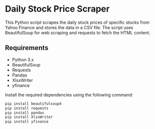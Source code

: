 # Daily Stock Price Scraper

This Python script scrapes the daily stock prices of specific stocks from Yahoo Finance and stores the data in a CSV file. The script uses BeautifulSoup for web scraping and requests to fetch the HTML content.

## Requirements

- Python 3.x
- BeautifulSoup
- Requests
- Pandas
- XlsxWriter
- yfinance


Install the required dependencies using the following command:

```bash
pip install beautifulsoup4
pip install requests 
pip install pandas
pip install XlsxWriter
pip install yfinance


